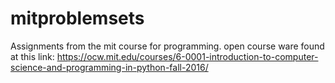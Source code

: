 # mitproblemsets
Assignments from the mit course for programming.
open course ware found at this link: 
https://ocw.mit.edu/courses/6-0001-introduction-to-computer-science-and-programming-in-python-fall-2016/
